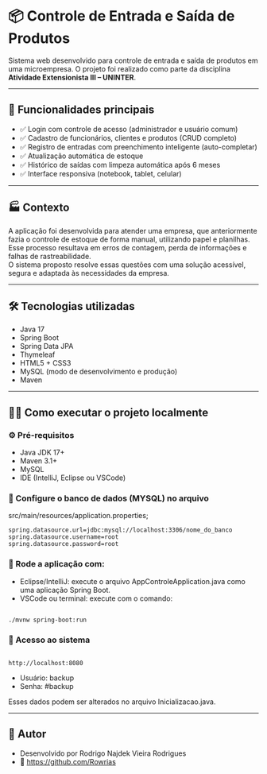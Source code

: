 # 📦 Controle de Entrada e Saída de Produtos

Sistema web desenvolvido para controle de entrada e saída de produtos em uma microempresa. O projeto foi realizado como parte da disciplina **Atividade Extensionista III – UNINTER**.

---

## 🚀 Funcionalidades principais

- ✅ Login com controle de acesso (administrador e usuário comum)
- ✅ Cadastro de funcionários, clientes e produtos (CRUD completo)
- ✅ Registro de entradas com preenchimento inteligente (auto-completar)
- ✅ Atualização automática de estoque
- ✅ Histórico de saídas com limpeza automática após 6 meses
- ✅ Interface responsiva (notebook, tablet, celular)

---

## 🏭 Contexto

A aplicação foi desenvolvida para atender uma empresa, que anteriormente fazia o controle de estoque de forma manual, utilizando papel e planilhas.  
Esse processo resultava em erros de contagem, perda de informações e falhas de rastreabilidade.  
O sistema proposto resolve essas questões com uma solução acessível, segura e adaptada às necessidades da empresa.

---

## 🛠️ Tecnologias utilizadas

- Java 17
- Spring Boot
- Spring Data JPA
- Thymeleaf
- HTML5 + CSS3
- MySQL (modo de desenvolvimento e produção)
- Maven

---

## 🧑‍💻 Como executar o projeto localmente

### ⚙️ Pré-requisitos

- Java JDK 17+
- Maven 3.1+
- MySQL
- IDE (IntelliJ, Eclipse ou VSCode)

### 🔧 Configure o banco de dados (MYSQL) no arquivo

src/main/resources/application.properties;
```properties
spring.datasource.url=jdbc:mysql://localhost:3306/nome_do_banco
spring.datasource.username=root
spring.datasource.password=root
```

### 🚀 Rode a aplicação com:
- Eclipse/IntelliJ: execute o arquivo AppControleApplication.java como uma aplicação Spring Boot.
- VSCode ou terminal: execute com o comando:
```

./mvnw spring-boot:run
```

### 🔐 Acesso ao sistema
```

http://localhost:8080
```
- Usuário: backup
- Senha: #backup

Esses dados podem ser alterados no arquivo Inicializacao.java.

---

## 👤 Autor
- Desenvolvido por Rodrigo Najdek Vieira Rodrigues
- 🔗 https://github.com/Rowrias

